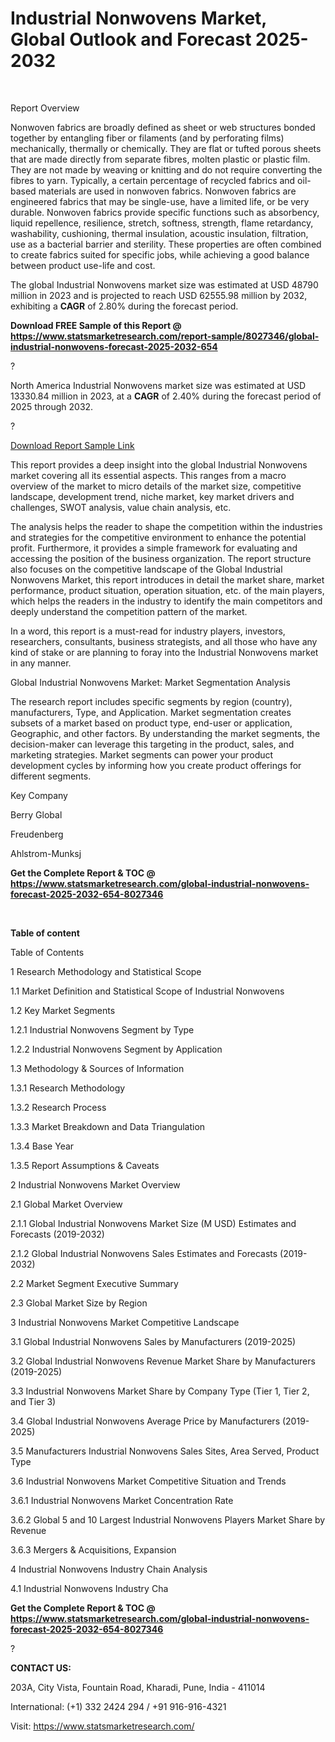 <h1>Industrial Nonwovens Market, Global Outlook and Forecast 2025-2032</h1><br/><p>Report Overview</p>
 
 
 
 <p>Nonwoven fabrics are broadly defined as sheet or web structures bonded together by entangling fiber or filaments (and by perforating films) mechanically, thermally or chemically. They are flat or tufted porous sheets that are made directly from separate fibres, molten plastic or plastic film. They are not made by weaving or knitting and do not require converting the fibres to yarn. Typically, a certain percentage of recycled fabrics and oil-based materials are used in nonwoven fabrics. Nonwoven fabrics are engineered fabrics that may be single-use, have a limited life, or be very durable. Nonwoven fabrics provide specific functions such as absorbency, liquid repellence, resilience, stretch, softness, strength, flame retardancy, washability, cushioning, thermal insulation, acoustic insulation, filtration, use as a bacterial barrier and sterility. These properties are often combined to create fabrics suited for specific jobs, while achieving a good balance between product use-life and cost.</p>
 
 
 
 <p>The global Industrial Nonwovens market size was estimated at USD 48790 million in 2023 and is projected to reach USD 62555.98 million by 2032, exhibiting a <strong>CAGR</strong> of 2.80% during the forecast period.</p>
 
 
 
 <div><b>Download FREE Sample of this Report @ <a href="https://www.statsmarketresearch.com/download-free-sample/8027346/global-industrial-nonwovens-forecast-2025-2032-654">https://www.statsmarketresearch.com/report-sample/8027346/global-industrial-nonwovens-forecast-2025-2032-654</a></b></div>
 
 
 
 <p>? </p>
 
 
 
 <p>North America Industrial Nonwovens market size was estimated at USD 13330.84 million in 2023, at a <strong>CAGR</strong> of 2.40% during the forecast period of 2025 through 2032.</p>
 
 
 
 <p>? </p>
 
 
 
 <p><a href="https://www.statsmarketresearch.com/download-free-sample/8027346/global-industrial-nonwovens-forecast-2025-2032-654">Download Report Sample Link</a></p>
 
 
 
 <p>This report provides a deep insight into the global Industrial Nonwovens market covering all its essential aspects. This ranges from a macro overview of the market to micro details of the market size, competitive landscape, development trend, niche market, key market drivers and challenges, SWOT analysis, value chain analysis, etc.</p>
 
 
 
 <p>The analysis helps the reader to shape the competition within the industries and strategies for the competitive environment to enhance the potential profit. Furthermore, it provides a simple framework for evaluating and accessing the position of the business organization. The report structure also focuses on the competitive landscape of the Global Industrial Nonwovens Market, this report introduces in detail the market share, market performance, product situation, operation situation, etc. of the main players, which helps the readers in the industry to identify the main competitors and deeply understand the competition pattern of the market.</p>
 
 
 
 <p>In a word, this report is a must-read for industry players, investors, researchers, consultants, business strategists, and all those who have any kind of stake or are planning to foray into the Industrial Nonwovens market in any manner.</p>
 
 
 
 <p>Global Industrial Nonwovens Market: Market Segmentation Analysis</p>
 
 
 
 <p>The research report includes specific segments by region (country), manufacturers, Type, and Application. Market segmentation creates subsets of a market based on product type, end-user or application, Geographic, and other factors. By understanding the market segments, the decision-maker can leverage this targeting in the product, sales, and marketing strategies. Market segments can power your product development cycles by informing how you create product offerings for different segments.</p>
 
 
 
 <p>Key Company</p>
 
 
 
 <p>Berry Global</p>
 
 
 
 <p>Freudenberg</p>
 
 
 
 <p>Ahlstrom-Munksj</p>
 
 
 
 <div><b>Get the Complete Report & TOC @ <a href="https://www.statsmarketresearch.com/global-industrial-nonwovens-forecast-2025-2032-654-8027346">https://www.statsmarketresearch.com/global-industrial-nonwovens-forecast-2025-2032-654-8027346</a></b></div>
 
 
 
 <p><br />
 
 <b>Table of content</b></p>
 
 
 
 <p>Table of Contents<br />
 
 1 Research Methodology and Statistical Scope<br />
 
 1.1 Market Definition and Statistical Scope of Industrial Nonwovens<br />
 
 1.2 Key Market Segments<br />
 
 1.2.1 Industrial Nonwovens Segment by Type<br />
 
 1.2.2 Industrial Nonwovens Segment by Application<br />
 
 1.3 Methodology & Sources of Information<br />
 
 1.3.1 Research Methodology<br />
 
 1.3.2 Research Process<br />
 
 1.3.3 Market Breakdown and Data Triangulation<br />
 
 1.3.4 Base Year<br />
 
 1.3.5 Report Assumptions & Caveats<br />
 
 2 Industrial Nonwovens Market Overview<br />
 
 2.1 Global Market Overview<br />
 
 2.1.1 Global Industrial Nonwovens Market Size (M USD) Estimates and Forecasts (2019-2032)<br />
 
 2.1.2 Global Industrial Nonwovens Sales Estimates and Forecasts (2019-2032)<br />
 
 2.2 Market Segment Executive Summary<br />
 
 2.3 Global Market Size by Region<br />
 
 3 Industrial Nonwovens Market Competitive Landscape<br />
 
 3.1 Global Industrial Nonwovens Sales by Manufacturers (2019-2025)<br />
 
 3.2 Global Industrial Nonwovens Revenue Market Share by Manufacturers (2019-2025)<br />
 
 3.3 Industrial Nonwovens Market Share by Company Type (Tier 1, Tier 2, and Tier 3)<br />
 
 3.4 Global Industrial Nonwovens Average Price by Manufacturers (2019-2025)<br />
 
 3.5 Manufacturers Industrial Nonwovens Sales Sites, Area Served, Product Type<br />
 
 3.6 Industrial Nonwovens Market Competitive Situation and Trends<br />
 
 3.6.1 Industrial Nonwovens Market Concentration Rate<br />
 
 3.6.2 Global 5 and 10 Largest Industrial Nonwovens Players Market Share by Revenue<br />
 
 3.6.3 Mergers & Acquisitions, Expansion<br />
 
 4 Industrial Nonwovens Industry Chain Analysis<br />
 
 4.1 Industrial Nonwovens Industry Cha</p>
 
 
 
 <div><b>Get the Complete Report & TOC @ <a href="https://www.statsmarketresearch.com/global-industrial-nonwovens-forecast-2025-2032-654-8027346">https://www.statsmarketresearch.com/global-industrial-nonwovens-forecast-2025-2032-654-8027346</a></b></div>
 
 
 
 <p>? </p>
 
 
 
 <p><b>CONTACT US:</b><br />
 
 203A, City Vista, Fountain Road, Kharadi, Pune, India - 411014<br />
 
 International: (+1) 332 2424 294 / +91 916-916-4321<br />
 
 Visit: <a href="https://www.statsmarketresearch.com/">https://www.statsmarketresearch.com/</a></p>
